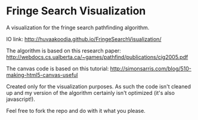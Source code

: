 Fringe Search Visualization
=========================

A visualization for the fringe search pathfinding algorithm.

IO link:
http://huvaakoodia.github.io/FringeSearchVisualization/

The algorithm is based on this research paper:
http://webdocs.cs.ualberta.ca/~games/pathfind/publications/cig2005.pdf

The canvas code is based on this tutorial:
http://simonsarris.com/blog/510-making-html5-canvas-useful


Created only for the visualization purposes.
As such the code isn't cleaned up and my version of the algorithm certainly isn't optimized (it's also javascript!).

Feel free to fork the repo and do with it what you please.
